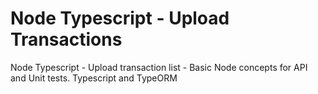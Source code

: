 # Node Typescript - Upload Transactions
Node Typescript - Upload transaction list - Basic Node concepts for API and Unit tests. Typescript and TypeORM
